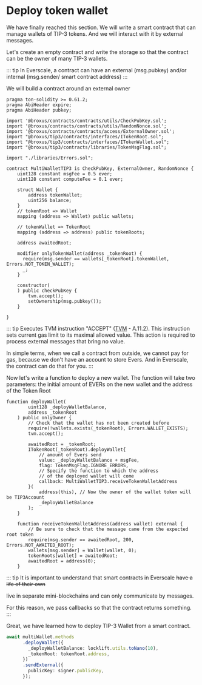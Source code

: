 # Deploy token wallet

We have finally reached this section. We will write a smart contract that can manage wallets of TIP-3 tokens. And we will interact with it by external messages.



Let's create an empty contract and write the storage so that the contract can be the owner of many TIP-3 wallets.



::: tip
In Everscale, a contract can have an external (msg.pubkey) and/or internal (msg.sender/ smart contract address)
:::



We will build a contract around an external owner

```solidity
pragma ton-solidity >= 0.61.2;
pragma AbiHeader expire;
pragma AbiHeader pubkey;

import '@broxus/contracts/contracts/utils/CheckPubKey.sol';
import '@broxus/contracts/contracts/utils/RandomNonce.sol';
import '@broxus/contracts/contracts/access/ExternalOwner.sol';
import "@broxus/tip3/contracts/interfaces/ITokenRoot.sol";
import "@broxus/tip3/contracts/interfaces/ITokenWallet.sol";
import "@broxus/tip3/contracts/libraries/TokenMsgFlag.sol";

import "./libraries/Errors.sol";

contract MultiWalletTIP3 is CheckPubKey, ExternalOwner, RandomNonce {
    uint128 constant msgFee = 0.5 ever;
    uint128 constant computeFee = 0.1 ever;

    struct Wallet {
        address tokenWallet;
        uint256 balance;
    }
    // tokenRoot => Wallet
    mapping (address => Wallet) public wallets;

    // tokenWallet => TokenRoot
    mapping (address => address) public tokenRoots;

    address awaitedRoot;

    modifier onlyTokenWallet(address _tokenRoot) {
      require(msg.sender == wallets[_tokenRoot].tokenWallet, Errors.NOT_TOKEN_WALLET);
      _;
    }
    
    constructor(
    ) public checkPubKey {
        tvm.accept();
        setOwnership(msg.pubkey());
    }

}

```

::: tip
Executes TVM instruction "ACCEPT" ([TVM](https://test.ton.org/tvm.pdf) - A.11.2). This instruction sets current gas limit to its maximal allowed value. This action is required to process external messages that bring no value.



In simple terms, when we call a contract from outside, we cannot pay for gas, because we don't have an account to store Evers. And in Everscale, the contract can do that for you.
:::



Now let's write a function to deploy a new wallet. The function will take two parameters: the initial amount of EVERs on the new wallet and the address of the Token Root

```solidity
function deployWallet(
        uint128 _deployWalletBalance,
        address _tokenRoot
    ) public onlyOwner {
        // Check that the wallet has not been created before
        require(!wallets.exists(_tokenRoot), Errors.WALLET_EXISTS);
        tvm.accept();

        awaitedRoot = _tokenRoot;
        ITokenRoot(_tokenRoot).deployWallet{
            // amount of Evers send
            value: _deployWalletBalance + msgFee,
            flag: TokenMsgFlag.IGNORE_ERRORS, 
            // Specify the function to which the address 
            // of the deployed wallet will come
            callback: MultiWalletTIP3.receiveTokenWalletAddress
        }(
            address(this), // Now the owner of the wallet token will be TIP3Account
            _deployWalletBalance
        );
    }

    function receiveTokenWalletAddress(address wallet) external {
        // Be sure to check that the message came from the expected root token
        require(msg.sender == awaitedRoot, 200, Errors.NOT_AWAITED_ROOT);
        wallets[msg.sender] = Wallet(wallet, 0);
        tokenRoots[wallet] = awaitedRoot;
        awaitedRoot = address(0);
    }
```

::: tip
It is important to understand that smart contracts in Everscale ~~have a life of their own~~

live in separate mini-blockchains and can only communicate by messages.

For this reason, we pass callbacks so that the contract returns something.
:::

Great, we have learned how to deploy TIP-3 Wallet from a smart contract.

```typescript
await multiWallet.methods
      .deployWallet({
        _deployWalletBalance: locklift.utils.toNano(10),
        _tokenRoot: tokenRoot.address,
      })
      .sendExternal({
        publicKey: signer.publicKey,
      });
```

